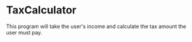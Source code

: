# TaxCalculator
This program will take the user's income and calculate the tax amount the user must pay.
